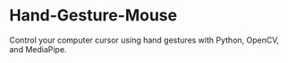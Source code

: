 # Hand-Gesture-Mouse
Control your computer cursor using hand gestures with Python, OpenCV, and MediaPipe.
